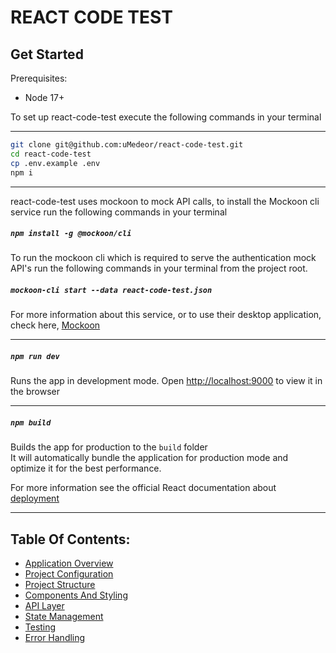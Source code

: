 # REACT CODE TEST

## Get Started

Prerequisites:

-   Node 17+

To set up react-code-test execute the following commands in your terminal

---

```bash
git clone git@github.com:uMedeor/react-code-test.git
cd react-code-test
cp .env.example .env
npm i
```

---

react-code-test uses mockoon to mock API calls, to install the Mockoon cli service run the following commands in your terminal

##### `npm install -g @mockoon/cli`

To run the mockoon cli which is required to serve the authentication mock API's run the following commands in your terminal from the project root.

##### `mockoon-cli start --data react-code-test.json`

For more information about this service, or to use their desktop application, check here, [Mockoon](https://mockoon.com/)

---

##### `npm run dev`

Runs the app in development mode.
Open [http://localhost:9000](http://localhost:9000) to view it in the browser

---

##### `npm build`

Builds the app for production to the `build` folder\
It will automatically bundle the application for production mode and optimize it for the best performance.

For more information see the official React documentation about [deployment](https://facebook.github.io/create-react-app/docs/deployment)

---

## Table Of Contents:

-   [Application Overview](docs/application-overview.md)
-   [Project Configuration](docs/project-configuration.md)
-   [Project Structure](docs/project-structure.md)
-   [Components And Styling](docs/components-and-styling.md)
-   [API Layer](docs/api-layer.md)
-   [State Management](docs/state-management.md)
-   [Testing](docs/testing.md)
-   [Error Handling](docs/error-handling.md)
